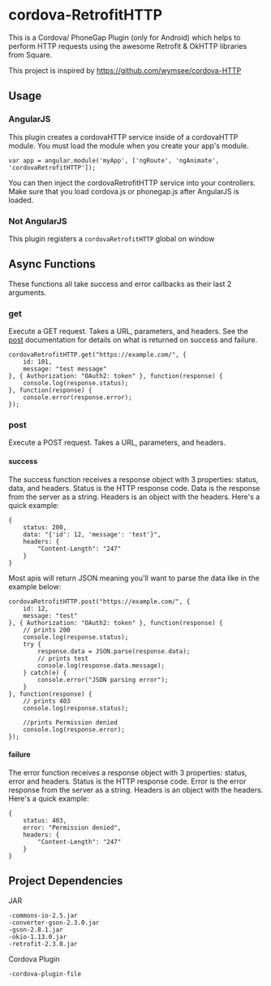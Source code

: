 # cordova-RetrofitHTTP
This is a Cordova/ PhoneGap Plugin (only for Android) which helps to perform HTTP requests using the awesome Retrofit &amp; OkHTTP libraries from Square.

This project is inspired by https://github.com/wymsee/cordova-HTTP

## Usage

### AngularJS

This plugin creates a cordovaHTTP service inside of a cordovaHTTP module.  You must load the module when you create your app's module.

    var app = angular.module('myApp', ['ngRoute', 'ngAnimate', 'cordovaRetrofitHTTP']);
    
You can then inject the cordovaRetrofitHTTP service into your controllers. Make sure that you load cordova.js or phonegap.js after AngularJS is loaded.

### Not AngularJS

This plugin registers a `cordovaRetrofitHTTP` global on window



## Async Functions
These functions all take success and error callbacks as their last 2 arguments.

### get
Execute a GET request.  Takes a URL, parameters, and headers.  See the [post](#post) documentation for details on what is returned on success and failure.

    cordovaRetrofitHTTP.get("https://example.com/", {
        id: 101,
        message: "test message"
    }, { Authorization: "OAuth2: token" }, function(response) {
        console.log(response.status);
    }, function(response) {
        console.error(response.error);
    });

### post<a name="post"></a>
Execute a POST request.  Takes a URL, parameters, and headers.

#### success
The success function receives a response object with 3 properties: status, data, and headers.  Status is the HTTP response code. Data is the response from the server as a string. Headers is an object with the headers.  Here's a quick example:

    {
        status: 200,
        data: "{'id': 12, 'message': 'test'}",
        headers: {
            "Content-Length": "247"
        }
    }
    
Most apis will return JSON meaning you'll want to parse the data like in the example below:

    cordovaRetrofitHTTP.post("https://example.com/", {
        id: 12,
        message: "test"
    }, { Authorization: "OAuth2: token" }, function(response) {
        // prints 200
        console.log(response.status);
        try {
            response.data = JSON.parse(response.data);
            // prints test
            console.log(response.data.message);
        } catch(e) {
            console.error("JSON parsing error");
        }
    }, function(response) {
        // prints 403
        console.log(response.status);
        
        //prints Permission denied 
        console.log(response.error);
    });
    
    
#### failure
The error function receives a response object with 3 properties: status, error and headers.  Status is the HTTP response code.  Error is the error response from the server as a string.  Headers is an object with the headers.  Here's a quick example:

    {
        status: 403,
        error: "Permission denied",
        headers: {
            "Content-Length": "247"
        }
    }

Project Dependencies
--------

JAR 
```
-commons-io-2.5.jar
-converter-gson-2.3.0.jar
-gson-2.8.1.jar
-okio-1.13.0.jar
-retrofit-2.3.0.jar
```

Cordova Plugin 
```
-cordova-plugin-file
```

